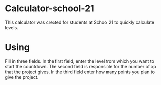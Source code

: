 # Calculator-school-21
This calculator was created for students at School 21 to quickly calculate levels. 
# Using
Fill in three fields. In the first field, enter the level from which you want to start the countdown. The second field is responsible for the number of xp that the project gives. In the third field enter how many points you plan to give the project.
